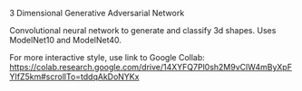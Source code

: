 3 Dimensional Generative Adversarial Network

Convolutional neural network to generate and classify 3d shapes. Uses ModelNet10 and ModelNet40.

For more interactive style, use link to Google Collab: https://colab.research.google.com/drive/14XYFQ7Pl0sh2M9vClW4mByXpFYIfZ5km#scrollTo=tddqAkDoNYKx
